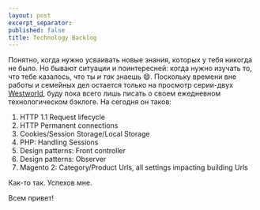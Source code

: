 ```yaml
---
layout: post
excerpt_separator:
published: false
title: Technology Backlog
---
```

Понятно, когда нужно усваивать новые знания, которых у тебя никогда не было. 
Но бывают ситуации и поинтересней: когда нужно изучать то, что тебе казалось, что ты _и так_ знаешь :smile:. 
Поскольку времени вне работы и семейных дел остается только на просмотр серии-двух [Westworld](http://westworld.wikia.com/wiki/File:WW.map.Dec10.Escalante.jpg), буду пока всего лишь писать о своем 
ежедневном технологическом бэклоге. На сегодня он таков:

1. HTTP 1.1 Request lifecycle
1. HTTP Permanent connections
1. Cookies/Session Storage/Local Storage
1. PHP: Handling Sessions
1. Design patterns: Front controller
1. Design patterns: Observer
1. Magento 2: Category/Product Urls, all settings impacting building Urls

Как-то так. Успехов мне.

Всем привет!

